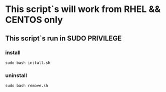 # This script`s will work from **RHEL** && **CENTOS** only

## **This script`s run in SUDO PRIVILEGE**

### install 

```shell
sudo bash install.sh
```
### uninstall 

```shell
sudo bash remove.sh
```